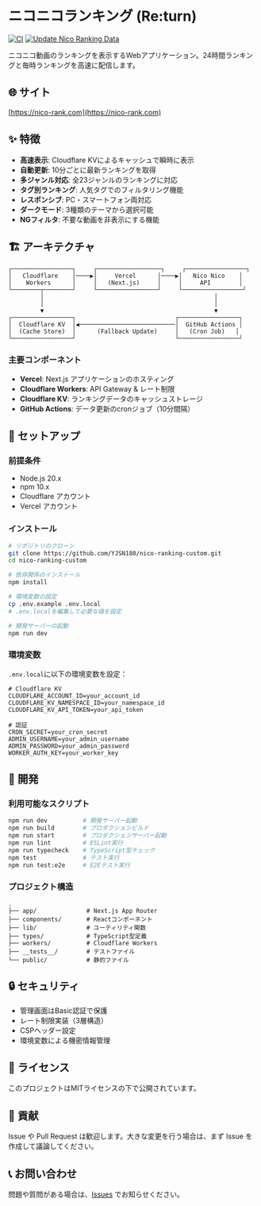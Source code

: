 # ニコニコランキング (Re:turn)

[![CI](https://github.com/YJSN180/nico-ranking-custom/actions/workflows/ci.yml/badge.svg)](https://github.com/YJSN180/nico-ranking-custom/actions/workflows/ci.yml)
[![Update Nico Ranking Data](https://github.com/YJSN180/nico-ranking-custom/actions/workflows/update-ranking-parallel.yml/badge.svg)](https://github.com/YJSN180/nico-ranking-custom/actions/workflows/update-ranking-parallel.yml)

ニコニコ動画のランキングを表示するWebアプリケーション。24時間ランキングと毎時ランキングを高速に配信します。

## 🌐 サイト

[https://nico-rank.com](https://nico-rank.com)

## ✨ 特徴

- **高速表示**: Cloudflare KVによるキャッシュで瞬時に表示
- **自動更新**: 10分ごとに最新ランキングを取得
- **多ジャンル対応**: 全23ジャンルのランキングに対応
- **タグ別ランキング**: 人気タグでのフィルタリング機能
- **レスポンシブ**: PC・スマートフォン両対応
- **ダークモード**: 3種類のテーマから選択可能
- **NGフィルタ**: 不要な動画を非表示にする機能

## 🏗️ アーキテクチャ

```
┌─────────────────┐     ┌──────────────────┐     ┌─────────────────┐
│   Cloudflare    │────▶│     Vercel      │────▶│   Nico Nico    │
│    Workers      │     │   (Next.js)     │     │     API        │
└────────┬────────┘     └─────────────────┘     └─────────────────┘
         │                                                │
         │                                                │
         ▼                                                ▼
┌─────────────────┐                            ┌─────────────────┐
│  Cloudflare KV  │◀───────────────────────────│  GitHub Actions │
│  (Cache Store)  │      (Fallback Update)     │   (Cron Job)   │
└─────────────────┘                            └─────────────────┘
```

### 主要コンポーネント

- **Vercel**: Next.js アプリケーションのホスティング
- **Cloudflare Workers**: API Gateway & レート制限
- **Cloudflare KV**: ランキングデータのキャッシュストレージ
- **GitHub Actions**: データ更新のcronジョブ（10分間隔）

## 🚀 セットアップ

### 前提条件

- Node.js 20.x
- npm 10.x
- Cloudflare アカウント
- Vercel アカウント

### インストール

```bash
# リポジトリのクローン
git clone https://github.com/YJSN180/nico-ranking-custom.git
cd nico-ranking-custom

# 依存関係のインストール
npm install

# 環境変数の設定
cp .env.example .env.local
# .env.localを編集して必要な値を設定

# 開発サーバーの起動
npm run dev
```

### 環境変数

`.env.local`に以下の環境変数を設定：

```env
# Cloudflare KV
CLOUDFLARE_ACCOUNT_ID=your_account_id
CLOUDFLARE_KV_NAMESPACE_ID=your_namespace_id
CLOUDFLARE_KV_API_TOKEN=your_api_token

# 認証
CRON_SECRET=your_cron_secret
ADMIN_USERNAME=your_admin_username
ADMIN_PASSWORD=your_admin_password
WORKER_AUTH_KEY=your_worker_key
```

## 📝 開発

### 利用可能なスクリプト

```bash
npm run dev          # 開発サーバー起動
npm run build        # プロダクションビルド
npm run start        # プロダクションサーバー起動
npm run lint         # ESLint実行
npm run typecheck    # TypeScript型チェック
npm test             # テスト実行
npm run test:e2e     # E2Eテスト実行
```

### プロジェクト構造

```
.
├── app/              # Next.js App Router
├── components/       # Reactコンポーネント
├── lib/              # ユーティリティ関数
├── types/            # TypeScript型定義
├── workers/          # Cloudflare Workers
├── __tests__/        # テストファイル
└── public/           # 静的ファイル
```

## 🔒 セキュリティ

- 管理画面はBasic認証で保護
- レート制限実装（3層構造）
- CSPヘッダー設定
- 環境変数による機密情報管理

## 📄 ライセンス

このプロジェクトはMITライセンスの下で公開されています。

## 🤝 貢献

Issue や Pull Request は歓迎します。大きな変更を行う場合は、まず Issue を作成して議論してください。

## 📞 お問い合わせ

問題や質問がある場合は、[Issues](https://github.com/YJSN180/nico-ranking-custom/issues) でお知らせください。